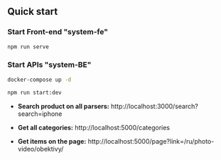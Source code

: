 ## Quick start

### Start Front-end "system-fe"

```bash
npm run serve
```

### Start APIs "system-BE"

```bash
docker-compose up -d
```

```bash
npm run start:dev
```

- **Search product on all parsers:**
http://localhost:3000/search?search=iphone

- **Get all categories:**
http://localhost:5000/categories

- **Get items on the page:**
http://localhost:5000/page?link=/ru/photo-video/obektivy/
